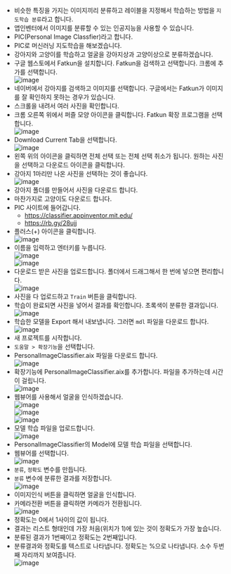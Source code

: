 * 비슷한 특징을 가지는 이미지끼리 분류하고 레이블을 지정해서 학습하는 방법을 ```지도학습 분류```라고 합니다.
* 앱인벤터에서 이미지를 분류할 수 있는 인공지능을 사용할 수 있습니다.
* PIC(Personal Image Classfier)라고 합니다.
* PIC로 머신러닝 지도학습을 해보겠습니다.
* 강아지와 고양이를 학습하고 얼굴을 강아지상과 고양이상으로 분류하겠습니다.
* 구글 웹스토에서 Fatkun을 설치합니다. Fatkun을 검색하고 선택합니다. 크롬에 추가를 선택합니다.   
![image](https://github.com/itple-sw/appinventer/assets/76088532/a77e245e-24dc-4269-8940-81ce1fa4ecdb)
* 네이버에서 강아지를 검색하고 이미지를 선택합니다. 구글에서는 Fatkun가 이미지를 잘 확인하지 못하는 경우가 있습니다.
* 스크롤을 내려서 여러 사진을 확인합니다.
* 크롬 오른쪽 위에서 퍼즐 모양 아이콘을 클릭합니다. Fatkun 확장 프로그램을 선택합니다.    
![image](https://github.com/itple-sw/appinventer/assets/76088532/d2fd6eca-80e0-4a4f-85c4-ce6fbbfc3f81)
* Download Current Tab을 선택합니다.   
![image](https://github.com/itple-sw/appinventer/assets/76088532/c9c6c2c0-7877-4989-b503-1ecf87a647bc)
* 왼쪽 위의 아이콘을 클릭하면 전체 선택 또는 전체 선택 취소가 됩니다. 원하는 사진을 선택하고 다운로드 아이콘을 클릭합니다.
* 강아지 1마리만 나온 사진을 선택하는 것이 좋습니다.    
![image](https://github.com/itple-sw/appinventer/assets/76088532/69af6d33-4ce2-4dd9-a868-afb865382981)
* 강아지 폴더를 만들어서 사진을 다운로드 합니다.
* 마찬가지로 고양이도 다운로드 합니다.
* PIC 사이트에 들어갑니다.
  * https://classifier.appinventor.mit.edu/
  * https://rb.gy/28ujj 
* 플러스(+) 아이콘을 클릭합니다.      
![image](https://github.com/itple-sw/appinventer/assets/76088532/59419d0e-c2a8-45c2-b289-04f792a70384)
* 이름을 입력하고 엔터키를 누릅니다.   
![image](https://github.com/itple-sw/appinventer/assets/76088532/8c6b8cac-4568-44c9-97e3-b64fff73a18a)   
![image](https://github.com/itple-sw/appinventer/assets/76088532/a26ccc1e-a2c1-493a-83cc-da698a2f8be7)
* 다운로드 받은 사진을 업로드합니다. 폴더에서 드래그해서 한 번에 넣으면 편리합니다.   
![image](https://github.com/itple-sw/appinventer/assets/76088532/ba81ccb6-ebd7-41ae-99ea-dfd8ceb38925)
* 사진을 다 업로드하고 ```Train``` 버튼을 클릭합니다.
* 학습이 완료되면 사진을 넣어서 결과를 확인합니다. 초록색이 분류한 결과입니다.   
![image](https://github.com/itple-sw/appinventer/assets/76088532/2b472eb1-dc9c-489e-9640-75574c9e58cf)
* 학습한 모델을 Export 해서 내보냅니다. 그러면 ```mdl``` 파일을 다운로드 합니다.   
![image](https://github.com/itple-sw/appinventer/assets/76088532/c771d7a1-91df-43bd-8a63-7a4350348f89)
* 새 프로젝트를 시작합니다.
* ```도움말 > 확장기능```을 선택합니다.
* PersonalImageClassifier.aix 파일을 다운로드 합니다.   
![image](https://github.com/itple-sw/appinventer/assets/76088532/9412b2da-9070-4cab-abef-0867d81ac700)
* 확장기능에 PersonalImageClassifier.aix를 추가합니다. 파일을 추가하는데 시간이 걸립니다.   
![image](https://github.com/itple-sw/appinventer/assets/76088532/ac7b4ad4-b9f8-46d5-b58e-49ad2f6b5c0d)
* 웹뷰어를 사용해서 얼굴을 인식하겠습니다.      
![image](https://github.com/itple-sw/appinventer/assets/76088532/28c1c241-2697-49d6-9705-f73d6eeb6a87)   
![image](https://github.com/itple-sw/appinventer/assets/76088532/b7d41a6b-0d74-47e9-9be1-c52f652b15bb)   
![image](https://github.com/itple-sw/appinventer/assets/76088532/0c2a778d-840b-4d97-89b6-de39ab7a641b)
* 모델 학습 파일을 업로드합니다.   
![image](https://github.com/itple-sw/appinventer/assets/76088532/f11cfe24-05cf-4f6b-a2a1-2bced5bdaba5)
* PersonalImageClassifier의 Model에 모델 학습 파일을 선택합니다.
* 웹뷰어를 선택합니다.   
![image](https://github.com/itple-sw/appinventer/assets/76088532/585739b2-2ffe-4142-b01d-da5987055057)
* ```분류```, ```정확도``` 변수를 만듭니다.
* ```분류``` 변수에 분류한 결과를 저장합니다.   
![image](https://github.com/itple-sw/appinventer/assets/76088532/9d3a950d-17ba-40ca-8400-a152ec842879)
* 이미지인식 버튼을 클릭하면 얼굴을 인식합니다.
* 카메라전환 버튼을 클릭하면 카메라가 전환됩니다.   
![image](https://github.com/itple-sw/appinventer/assets/76088532/98a64262-f4c7-4508-a123-e607befa134a)
* 정확도는 0에서 1사이의 값이 됩니다.
* 결과는 리스트 형태인데 가장 처음(위치가 1)에 있는 것이 정확도가 가장 높습니다.
* 분류된 결과가 1번째이고 정확도는 2번째입니다.
* 분류결과와 정확도를 텍스트로 나타냅니다. 정확도는 %으로 나타냅니다. 소수 두번째 자리까지 보여줍니다.   
![image](https://github.com/itple-sw/appinventer/assets/76088532/c7e67326-3e67-4fb9-a213-180960c9e6a0)














